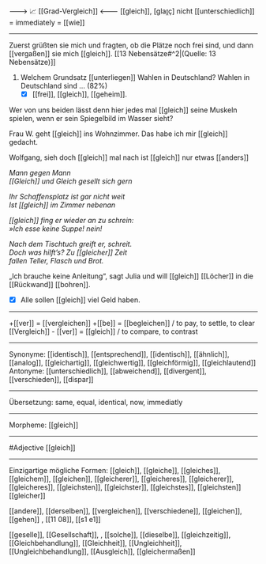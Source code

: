 ---> 📈 [[Grad-Vergleich]] <---
[[gleich]], [ɡlaɪ̯ç]  nicht [[unterschiedlich]]
= immediately = [[wie]]

---
Zuerst grüßten sie mich und fragten, ob die Plätze noch frei sind, und dann [[vergaßen]] sie mich [[gleich]]. [[13 Nebensätze#^2|(Quelle: 13 Nebensätze)]] 

1. Welchem Grundsatz [[unterliegen]] Wahlen in Deutschland? Wahlen in Deutschland sind … (82%)
	- [x] [[frei]], [[gleich]], [[geheim]].

Wer von uns beiden lässt denn hier jedes mal [[gleich]] seine Muskeln spielen, wenn er sein Spiegelbild im Wasser sieht?

Frau W. geht [[gleich]] ins Wohnzimmer. Das habe ich mir [[gleich]] gedacht.

Wolfgang, sieh doch [[gleich]] mal nach ist [[gleich]] nur etwas [[anders]]

*Mann gegen Mann*  
*[[Gleich]] und Gleich gesellt sich gern*  

*Ihr Schaffensplatz ist gar nicht weit*  
*Ist [[gleich]] im Zimmer nebenan*

*[[gleich]] fing er wieder an zu schrein:*  
*»Ich esse keine Suppe! nein!*  

*Nach dem Tischtuch greift er, schreit.*  
*Doch was hilft’s? Zu [[gleicher]] Zeit*  
*fallen Teller, Flasch und Brot.*  

„Ich brauche keine Anleitung“, sagt Julia und will [[gleich]] [[Löcher]] in die [[Rückwand]] [[bohren]]. 

- [x] Alle sollen [[gleich]] viel Geld haben.

---
+[[ver]] = [[vergleichen]]
+[[be]] = [[begleichen]] / to pay, to settle, to clear
[[Vergleich]] - [[ver]] = [[gleich]] / to compare, to contrast
 
---
Synonyme: 
[[identisch]], [[entsprechend]], [[identisch]], [[ähnlich]], [[analog]], [[gleichartig]], [[gleichwertig]], [[gleichförmig]], [[gleichlautend]]
Antonyme:
[[unterschiedlich]], [[abweichend]], [[divergent]], [[verschieden]], [[dispar]]


---
Übersetzung: 
same, equal, identical, now, immediatly

---
Morpheme:
[[gleich]]

---
#Adjective [[gleich]]

---
Einzigartige mögliche Formen: 
[[gleich]], [[gleiche]], [[gleiches]], [[gleichem]], [[gleichen]], [[gleicherer]], [[gleicheres]], [[gleicherer]], [[gleicheres]], [[gleichsten]], [[gleichster]], [[gleichstes]], [[gleichsten]]
[[gleicher]]

[[andere]], [[derselben]], [[vergleichen]], [[verschiedene]], [[gleichen]], [[gehen]]
, [[11 08]], [[s1 e1]]

[[geselle]], [[Gesellschaft]], 
, [[solche]], [[dieselbe]], [[gleichzeitig]], [[Gleichbehandlung]], [[Gleichheit]], [[Ungleichheit]], [[Ungleichbehandlung]], [[Ausgleich]], [[gleichermaßen]]